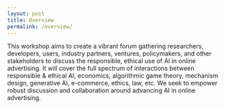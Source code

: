 ```yaml
---
layout: post
title: Overview
permalink: /overview/
---
```


<!-- **Date and time:** May 13, time x:xxam-x:xxpm AoE (see [schedule](https://xx.github.io/schedule/)) <br>
The workshop will be held **virtually** at [https://xx.cc/virtual/xx/workshop/xx](https://xx.cc/virtual/xx/workshop/xx). The full recorded workshop will be open to general public some time later after the xx conference. If you would like to participate, you need to [register the xx ticket](https://xx.cc/Conferences/xx) first. -->



This workshop aims to create a vibrant forum gathering researchers, developers, users, industry partners, ventures, policymakers, and other stakeholders to discuss the responsible, ethical use of AI in online advertising. It will cover the full spectrum of interactions between responsible & ethical AI, economics, algorithmic game theory, mechanism design, generative AI, e-commerce, ethics, law, etc. We seek to empower robust discussion and collaboration around advancing AI in online advertising.

<!-- ### Scope and Topics
The workshop invites submissions on all topics in AI driven online advertising, with emphasis on areas in the following unexhausted list. 

- Market Design
    - Economics theory
    - Algorithmic game theory
    - Mechanism design
    - Auction
    - Matching market
    - Automated bidding strategies and bid optimization
    - Advertising exchanges and advertisement allocation platforms
    - Competition, cooperation, and stability in advertisement markets
    - Incentive alignment in online advertising ecosystems
    - Fraud and trust in advertising networks
- Generative AI
    - AI-generated content for advertisements
    - Generative models for images, video, audio, text, etc.
    - Image and video editing using generative networks
    - Evaluating quality, diversity, and bias in AI-generated content
    - Controllable generation and personalisation
    - Impact on creativity and media professionals
- Ethics
    - Transparency, explainability, and accountability
    - Privacy preserving in targeted advertising
    - Algorithmic fairness in advertisement delivery and pricing
    - Mitigating harmful content - toxic, violent, hateful
    - Combating misinformation in online advertising
    - Political advertising and ethical regulation
    - Broader societal impacts of AI in online advertising

We very much encourage submissions beyond this list, as long as they align with our objectives. 
-->

<!-- If you have any questions, please contact us via email:<br>
[xx@xx.com](mailto:xx)-->



<!-- ### Sponsorship
*WWW 2024 xx Workshop is generously sponsored by xx.*
<img src="https://github.com/xx/xx.github.io/blob/master/images/xx.png?raw=true" alt="xx sponsorship" width="250" height="85"> -->
